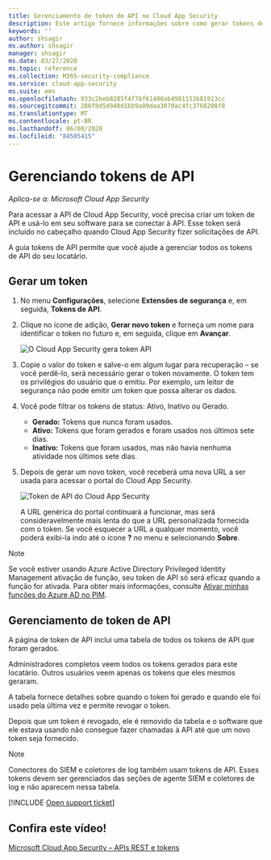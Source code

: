 ```yaml
---
title: Gerenciamento de token de API no Cloud App Security
description: Este artigo fornece informações sobre como gerar tokens de API para o Cloud App Security.
keywords: ''
author: shsagir
ms.author: shsagir
manager: shsagir
ms.date: 03/27/2020
ms.topic: reference
ms.collection: M365-security-compliance
ms.service: cloud-app-security
ms.suite: ems
ms.openlocfilehash: 933c2beb8285f4f76f61406ab4981153b81913cc
ms.sourcegitcommit: 286f8d5d940d1bb9a09daa3070ac4fc3768208f8
ms.translationtype: MT
ms.contentlocale: pt-BR
ms.lasthandoff: 06/08/2020
ms.locfileid: "84505415"
---
```

# <a name="managing-api-tokens"></a>Gerenciando tokens de API

*Aplica-se a: Microsoft Cloud App Security*

Para acessar a API de Cloud App Security, você precisa criar um token de API e usá-lo em seu software para se conectar à API. Esse token será incluído no cabeçalho quando Cloud App Security fizer solicitações de API.

A guia tokens de API permite que você ajude a gerenciar todos os tokens de API do seu locatário.

## <a name="generate-a-token"></a>Gerar um token

1. No menu **Configurações**, selecione **Extensões de segurança** e, em seguida, **Tokens de API**.

2. Clique no ícone de adição, **Gerar novo token** e forneça um nome para identificar o token no futuro e, em seguida, clique em **Avançar**.

    ![O Cloud App Security gera token API](media/api-token-gen.png)

3. Copie o valor do token e salve-o em algum lugar para recuperação – se você perdê-lo, será necessário gerar o token novamente. O token tem os privilégios do usuário que o emitiu. Por exemplo, um leitor de segurança não pode emitir um token que possa alterar os dados.

4. Você pode filtrar os tokens de status: Ativo, Inativo ou Gerado.

    - **Gerado:** Tokens que nunca foram usados.
    - **Ativo:** Tokens que foram gerados e foram usados nos últimos sete dias.
    - **Inativo:** Tokens que foram usados, mas não havia nenhuma atividade nos últimos sete dias.

5. Depois de gerar um novo token, você receberá uma nova URL a ser usada para acessar o portal do Cloud App Security.

    ![Token de API do Cloud App Security](media/generate-api-token.png)

    A URL genérica do portal continuará a funcionar, mas será consideravelmente mais lenta do que a URL personalizada fornecida com o token. Se você esquecer a URL a qualquer momento, você poderá exibi-la indo até o ícone **?** no menu e selecionando **Sobre**.

> [!NOTE]
> Se você estiver usando Azure Active Directory Privileged Identity Management ativação de função, seu token de API só será eficaz quando a função for ativada. Para obter mais informações, consulte [Ativar minhas funções do Azure AD no PIM](https://docs.microsoft.com/azure/active-directory/privileged-identity-management/pim-how-to-activate-role).

## <a name="api-token-management"></a>Gerenciamento de token de API

A página de token de API inclui uma tabela de todos os tokens de API que foram gerados.

Administradores completos veem todos os tokens gerados para este locatário. Outros usuários veem apenas os tokens que eles mesmos geraram.

A tabela fornece detalhes sobre quando o token foi gerado e quando ele foi usado pela última vez e permite revogar o token.

Depois que um token é revogado, ele é removido da tabela e o software que ele estava usando não consegue fazer chamadas à API até que um novo token seja fornecido.

> [!NOTE]
> Conectores do SIEM e coletores de log também usam tokens de API. Esses tokens devem ser gerenciados das seções de agente SIEM e coletores de log e não aparecem nessa tabela.

[!INCLUDE [Open support ticket](includes/support.md)]

## <a name="check-out-this-video"></a>Confira este vídeo!

[Microsoft Cloud App Security – APIs REST e tokens](https://channel9.msdn.com/Shows/Microsoft-Security/Microsoft-Cloud-App-Security--REST-APIs-and-Tokens)
